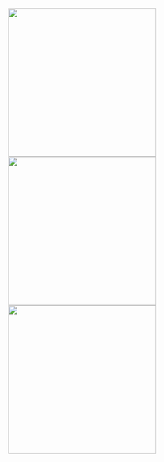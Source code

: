 <img src="https://github.com/kehindeBankole/travel-app-swift/assets/33335391/4be3f02e-e291-4208-9746-f53de856367b" width="300"/>


<img src = "https://github.com/kehindeBankole/travel-app-swift/assets/33335391/e1acdb16-a80f-4ea1-af57-641287c3d3fa" width="300"/>

<img src = "https://github.com/kehindeBankole/travel-app-swift/assets/33335391/b4653546-ee59-41c3-bcf3-2ae8e183165b" width="300"/>
